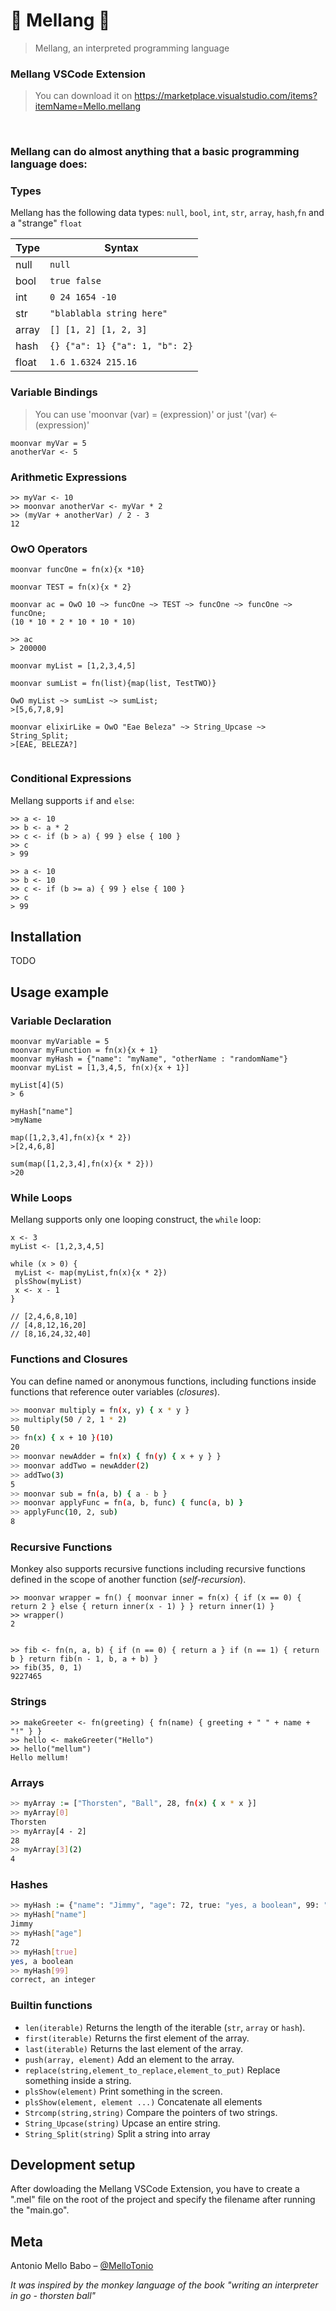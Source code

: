 # :melon: Mellang :melon:
> Mellang, an interpreted programming language

### Mellang VSCode Extension 
> You can download it on https://marketplace.visualstudio.com/items?itemName=Mello.mellang

</br>


<h3> Mellang can do almost anything that a basic programming language does: </h3>

### Types

Mellang has the following data types: `null`, `bool`, `int`, `str`, `array`,
`hash`,`fn` and a "strange" `float`

Type      | Syntax                                    | 
--------- | ----------------------------------------- | 
null      | `null`                                    |
bool      | `true false`                              |
int       | `0 24 1654 -10`                           | 
str       | `"blablabla string here"`                 | 
array     | `[] [1, 2] [1, 2, 3]`                     |
hash      | `{} {"a": 1} {"a": 1, "b": 2}`            |
float     | `1.6 1.6324 215.16`                       |


### Variable Bindings
> You can use 'moonvar (var) = (expression)' or just '(var) <- (expression)'
```
moonvar myVar = 5
anotherVar <- 5 
```

### Arithmetic Expressions
```
>> myVar <- 10
>> moonvar anotherVar <- myVar * 2
>> (myVar + anotherVar) / 2 - 3
12
```

### OwO Operators
```
moonvar funcOne = fn(x){x *10}

moonvar TEST = fn(x){x * 2}

moonvar ac = OwO 10 ~> funcOne ~> TEST ~> funcOne ~> funcOne ~> funcOne;
(10 * 10 * 2 * 10 * 10 * 10)

>> ac
> 200000

moonvar myList = [1,2,3,4,5]

moonvar sumList = fn(list){map(list, TestTWO)}

OwO myList ~> sumList ~> sumList;
>[5,6,7,8,9]

moonvar elixirLike = OwO "Eae Beleza" ~> String_Upcase ~> String_Split;
>[EAE, BELEZA?]


```

### Conditional Expressions

Mellang supports `if` and `else`:

```
>> a <- 10
>> b <- a * 2
>> c <- if (b > a) { 99 } else { 100 }
>> c
> 99

>> a <- 10
>> b <- 10
>> c <- if (b >= a) { 99 } else { 100 }
>> c
> 99
```
## Installation

TODO

## Usage example
### Variable Declaration
```
moonvar myVariable = 5
moonvar myFunction = fn(x){x + 1}
moonvar myHash = {"name": "myName", "otherName : "randomName"}
moonvar myList = [1,3,4,5, fn(x){x + 1}]

myList[4](5)
> 6

myHash["name"]
>myName

map([1,2,3,4],fn(x){x * 2})
>[2,4,6,8]

sum(map([1,2,3,4],fn(x){x * 2}))
>20
```

### While Loops

Mellang supports only one looping construct, the `while` loop:

```
x <- 3
myList <- [1,2,3,4,5]

while (x > 0) {
 myList <- map(myList,fn(x){x * 2}) 
 plsShow(myList) 
 x <- x - 1
}

// [2,4,6,8,10]
// [4,8,12,16,20]
// [8,16,24,32,40]
```
### Functions and Closures

You can define named or anonymous functions, including functions inside
functions that reference outer variables (*closures*).

```sh
>> moonvar multiply = fn(x, y) { x * y }
>> multiply(50 / 2, 1 * 2)
50
>> fn(x) { x + 10 }(10)
20
>> moonvar newAdder = fn(x) { fn(y) { x + y } }
>> moonvar addTwo = newAdder(2)
>> addTwo(3)
5
>> moonvar sub = fn(a, b) { a - b }
>> moonvar applyFunc = fn(a, b, func) { func(a, b) }
>> applyFunc(10, 2, sub)
8
```
### Recursive Functions

Monkey also supports recursive functions including recursive functions defined
in the scope of another function (*self-recursion*).

```
>> moonvar wrapper = fn() { moonvar inner = fn(x) { if (x == 0) { return 2 } else { return inner(x - 1) } } return inner(1) }
>> wrapper()
2


>> fib <- fn(n, a, b) { if (n == 0) { return a } if (n == 1) { return b } return fib(n - 1, b, a + b) }
>> fib(35, 0, 1)
9227465
```

### Strings

```
>> makeGreeter <- fn(greeting) { fn(name) { greeting + " " + name + "!" } }
>> hello <- makeGreeter("Hello")
>> hello("mellum")
Hello mellum!
```

### Arrays

```sh
>> myArray := ["Thorsten", "Ball", 28, fn(x) { x * x }]
>> myArray[0]
Thorsten
>> myArray[4 - 2]
28
>> myArray[3](2)
4
```
### Hashes

```sh
>> myHash := {"name": "Jimmy", "age": 72, true: "yes, a boolean", 99: "correct, an integer"}
>> myHash["name"]
Jimmy
>> myHash["age"]
72
>> myHash[true]
yes, a boolean
>> myHash[99]
correct, an integer
```
### Builtin functions
- `len(iterable)`
  Returns the length of the iterable (`str`, `array` or `hash`).
- `first(iterable)`
  Returns the first element of the array.
- `last(iterable)`
  Returns the last element of the array.
- `push(array, element)`
  Add an element to the array.
- `replace(string,element_to_replace,element_to_put)`
  Replace something inside a string.
- `plsShow(element)`
  Print something in the screen.
- `plsShow(element, element ...)`
  Concatenate all elements
- `Strcomp(string,string)`
  Compare the pointers of two strings.
- `String_Upcase(string)`
  Upcase an entire string.
- `String_Split(string)`
  Split a string into array

## Development setup

After dowloading the Mellang VSCode Extension, you have to create a ".mel" file on the root of the project and specify the filename after running the "main.go".


## Meta

Antonio Mello Babo – [@MelloTonio](https://github.com/MelloTonio/)

*It was inspired by the monkey language of the book "writing an interpreter in go - thorsten ball"*



